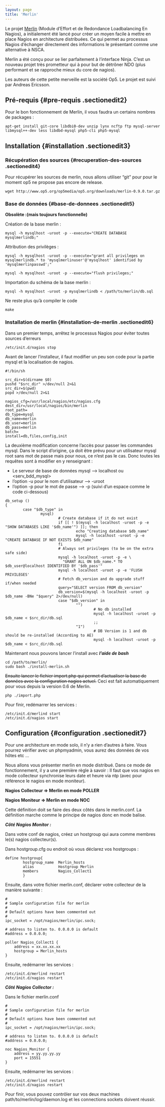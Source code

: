 ```yaml
---
layout: page
title: 'Merlin'
---
```


Le projet
[Merlin](http://www.op5.org/community/projects/ "http://www.op5.org/community/projects/")
(Module d’Effort et de Redondance Loadbalancing En Nagios), a
initialement été lancé pour créer un moyen facile à mettre en place
Nagios en architecture distribuées. Ce qui permet au processus Nagios
d’échanger directement des informations le présentant comme une
alternative à NSCA.

Merlin a été conçu pour se lier parfaitement à l’interface Ninja. C’est
un nouveau projet très prometteur qui à pour but de détrôner NDO (plus
performant et se rapproche mieux du core de nagios).

Les auteurs de cette petite merveille est la société Op5. Le projet est
suivi par Andreas Ericsson.

Pré-requis {#pre-requis .sectionedit2}
----------

Pour le bon fonctionnement de Merlin, il vous faudra un certains nombres
de packages :

~~~
apt-get install git-core libdbi0-dev unzip lynx ncftp ftp mysql-server libmysql++-dev less libdbd-mysql php5-cli php5-mysql
~~~

Installation {#installation .sectionedit3}
------------

### Récupération des sources {#recuperation-des-sources .sectionedit4}

Pour récupérer les sources de merlin, nous allons utiliser “git” pour
pour le moment op5 ne propose pas encore de release.

~~~
wget http://www.op5.org/op5media/op5.org/downloads/merlin-0.9.0.tar.gz
~~~

### Base de données {#base-de-donnees .sectionedit5}

**Obsolète :(mais toujours fonctionnelle)**

Création de la base merlin :

~~~
mysql -h mysqlhost -uroot -p --execute="CREATE DATABASE mysqlmerlindb;"
~~~

Attribution des privilèges :

~~~
mysql -h mysqlhost -uroot -p --execute="grant all privileges on mysqlmerlindb.* to 'mysqlmerlinuser'@'mysqlhost' identified by 'mysqlmerlinpasswd';"

mysql -h mysqlhost -uroot -p --execute="flush privileges;"
~~~

Importation du schéma de la base merlin :

~~~
mysql -h mysqlhost -uroot -p mysqlmerlindb < /path/to/merlin/db.sql
~~~

Ne reste plus qu’à compiler le code

~~~ {.code .bash}
make
~~~

### Installation de merlin {#installation-de-merlin .sectionedit6}

Dans un premier temps, arrêtez le processus Nagios pour éviter toutes
sources d’erreurs

~~~
/etc/init.d/nagios stop
~~~

Avant de lancer l’installeur, il faut modifier un peu son code pour la
partie mysql et la localisation de nagios.

~~~
#!/bin/sh

src_dir=$(dirname $0)
pushd "$src_dir" >/dev/null 2>&1
src_dir=$(pwd)
popd >/dev/null 2>&1

nagios_cfg=/usr/local/nagios/etc/nagios.cfg
dest_dir=/usr/local/nagios/bin/merlin
root_path=
db_type=mysql
db_name=merlin
db_user=merlin
db_pass=merlin
batch=
install=db,files,config,init
~~~

La deuxième modification concerne l’accès pour passer les commandes
mysql. Dans le script d’origine, ça doit être prévu pour un utilisateur
mysql root sans mot de passe mais pour nous, ce n’est pas le cas. Donc
toutes les requêtes sont à modifier en y renseignant :

-   Le serveur de base de données mysql –\> localhost ou
    \<serv\_bdd\_mysql\>
-   l’option -u pour le nom d’utilisateur –\> -uroot
-   l’option -p pour le mot de passe –\> -p (suivi d’un espace comme le
    code ci-dessous)

~~~
db_setup ()
{
        case "$db_type" in
                mysql)
                        # Create database if it do not exist
                        if [[ ! $(mysql -h localhost -uroot -p -e "SHOW DATABASES LIKE '$db_name'") ]]; then
                                echo "Creating database $db_name"
                                mysql -h localhost -uroot -p -e "CREATE DATABASE IF NOT EXISTS $db_name"
                        fi
                        # Always set privileges (to be on the extra safe side)
                        mysql -h localhost -uroot -p -e \
                          "GRANT ALL ON $db_name.* TO $db_user@localhost IDENTIFIED BY '$db_pass'"
                        mysql -h localhost -uroot -p -e 'FLUSH PRIVILEGES'
                        # Fetch db_version and do upgrade stuff if/when needed
                        query="SELECT version FROM db_version"
                        db_version=$(mysql -h localhost -uroot -p $db_name -BNe "$query" 2>/dev/null)
                        case "$db_version" in
                                "")
                                        # No db installed
                                        mysql -h localhost -uroot -p $db_name < $src_dir/db.sql
                                        ;;
                                "1")
                                        # DB Version is 1 and db should be re-installed (According to AE)
                                        mysql -h localhost -uroot -p $db_name < $src_dir/db.sql
~~~

Maintenant nous pouvons lancer l’install avec ***l’aide de bash***

~~~
cd /path/to/merlin/
sudo bash ./install-merlin.sh
~~~

~~Ensuite lancer le fichier import.php qui permet d’actualiser la base
de données avec la configuration nagios actuel.~~ Ceci est fait
automatiquement pour vous depuis la version 0.6 de Merlin.

~~~
php ./import.php
~~~

Pour finir, redémarrer les services :

~~~
/etc/init.d/merlind start
/etc/init.d/nagios start
~~~

Configuration {#configuration .sectionedit7}
-------------

Pour une architecture en mode solo, il n’y a rien d’autres à faire. Vous
pourrez vérifier avec un phpmyadmin, vous aurez des données de vos hôtes
etc …

Nous allons vous présenter merlin en mode distribué. Dans ce mode de
fonctionnement, il y a une première règle à savoir : Il faut que vos
nagios en mode collecteur synchronise leurs date et heure via ntp (avec
pour référence le nagios en mode moniteur).

**Nagios Collecteur ⇒ Merlin en mode POLLER**

**Nagios Moniteur ⇒ Merlin en mode NOC**

Cette définition doit se faire des deux côtés dans le merlin.conf. La
définition marche comme le principe de nagios donc en mode balise.

***Côté Nagios Monitor :***

Dans votre conf de nagios, créez un hostgroup qui aura comme membres
le(s) nagios collecteur(s).

Dans hostgroup.cfg ou endroit où vous déclarez vos hostgroups :

~~~
define hostgroup{
        hostgroup_name  Merlin_hosts
        alias           Hostgroup Merlin
        members         Nagios_Collect1
        }
~~~

Ensuite, dans votre fichier merlin.conf, déclarer votre collecteur de la
manière suivante :

~~~
#
# Sample configuration file for merlin
#
# Default options have been commented out
#
ipc_socket = /opt/nagios/merlin/ipc.sock;

# address to listen to. 0.0.0.0 is default
#address = 0.0.0.0;

poller Nagios_Collect1 {
    address = xx.xx.xx.xx
    hostgroup = Merlin_hosts
}
~~~

Ensuite, redémarrer les services :

~~~
/etc/init.d/merlind restart
/etc/init.d/nagios restart
~~~

***Côté Nagios Collector :***

Dans le fichier merlin.conf

~~~
#
# Sample configuration file for merlin
#
# Default options have been commented out
#
ipc_socket = /opt/nagios/merlin/ipc.sock;

# address to listen to. 0.0.0.0 is default
#address = 0.0.0.0;

noc Nagios_Monitor {
    address = yy.yy.yy.yy
    port = 15551
}
~~~

Ensuite, redémarrer les services :

~~~
/etc/init.d/merlind restart
/etc/init.d/nagios restart
~~~

Pour finir, vous pouvez contrôler sur vos deux machines
path/to/merlin/log/daemon.log et les connections sockets doivent
réussir.